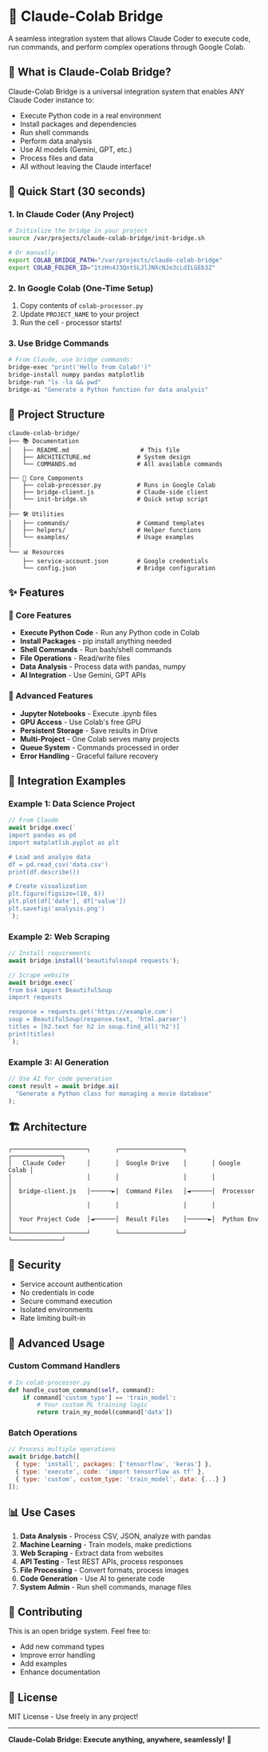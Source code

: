 # 🌉 Claude-Colab Bridge

A seamless integration system that allows Claude Coder to execute code, run commands, and perform complex operations through Google Colab.

## 🎯 What is Claude-Colab Bridge?

Claude-Colab Bridge is a universal integration system that enables ANY Claude Coder instance to:
- Execute Python code in a real environment
- Install packages and dependencies
- Run shell commands
- Perform data analysis
- Use AI models (Gemini, GPT, etc.)
- Process files and data
- All without leaving the Claude interface!

## 🚀 Quick Start (30 seconds)

### 1. In Claude Coder (Any Project)
```bash
# Initialize the bridge in your project
source /var/projects/claude-colab-bridge/init-bridge.sh

# Or manually:
export COLAB_BRIDGE_PATH="/var/projects/claude-colab-bridge"
export COLAB_FOLDER_ID="1tzHn4J3QntSLJlJNXcNJe3cLdILGEb3Z"
```

### 2. In Google Colab (One-Time Setup)
1. Copy contents of `colab-processor.py`
2. Update `PROJECT_NAME` to your project
3. Run the cell - processor starts!

### 3. Use Bridge Commands
```bash
# From Claude, use bridge commands:
bridge-exec "print('Hello from Colab!')"
bridge-install numpy pandas matplotlib
bridge-run "ls -la && pwd"
bridge-ai "Generate a Python function for data analysis"
```

## 📁 Project Structure

```
claude-colab-bridge/
├── 📚 Documentation
│   ├── README.md                    # This file
│   ├── ARCHITECTURE.md             # System design
│   └── COMMANDS.md                 # All available commands
│
├── 🤖 Core Components
│   ├── colab-processor.py          # Runs in Google Colab
│   ├── bridge-client.js            # Claude-side client
│   └── init-bridge.sh              # Quick setup script
│
├── 🛠️ Utilities
│   ├── commands/                   # Command templates
│   ├── helpers/                    # Helper functions
│   └── examples/                   # Usage examples
│
└── 📊 Resources
    ├── service-account.json        # Google credentials
    └── config.json                 # Bridge configuration
```

## ✨ Features

### 🔧 Core Features
- **Execute Python Code** - Run any Python code in Colab
- **Install Packages** - pip install anything needed
- **Shell Commands** - Run bash/shell commands
- **File Operations** - Read/write files
- **Data Analysis** - Process data with pandas, numpy
- **AI Integration** - Use Gemini, GPT APIs

### 🎨 Advanced Features
- **Jupyter Notebooks** - Execute .ipynb files
- **GPU Access** - Use Colab's free GPU
- **Persistent Storage** - Save results in Drive
- **Multi-Project** - One Colab serves many projects
- **Queue System** - Commands processed in order
- **Error Handling** - Graceful failure recovery

## 🔌 Integration Examples

### Example 1: Data Science Project
```javascript
// From Claude
await bridge.exec(`
import pandas as pd
import matplotlib.pyplot as plt

# Load and analyze data
df = pd.read_csv('data.csv')
print(df.describe())

# Create visualization
plt.figure(figsize=(10, 6))
plt.plot(df['date'], df['value'])
plt.savefig('analysis.png')
`);
```

### Example 2: Web Scraping
```javascript
// Install requirements
await bridge.install('beautifulsoup4 requests');

// Scrape website
await bridge.exec(`
from bs4 import BeautifulSoup
import requests

response = requests.get('https://example.com')
soup = BeautifulSoup(response.text, 'html.parser')
titles = [h2.text for h2 in soup.find_all('h2')]
print(titles)
`);
```

### Example 3: AI Generation
```javascript
// Use AI for code generation
const result = await bridge.ai(
  "Generate a Python class for managing a movie database"
);
```

## 🏗️ Architecture

```
┌─────────────────────┐       ┌──────────────────┐       ┌──────────────┐
│   Claude Coder      │       │  Google Drive    │       │ Google Colab │
│                     │       │                  │       │              │
│  bridge-client.js   │──────►│  Command Files   │◄──────│  Processor   │
│                     │       │                  │       │              │
│  Your Project Code  │◄──────│  Result Files    │──────►│  Python Env  │
└─────────────────────┘       └──────────────────┘       └──────────────┘
```

## 🔐 Security

- Service account authentication
- No credentials in code
- Secure command execution
- Isolated environments
- Rate limiting built-in

## 🚀 Advanced Usage

### Custom Command Handlers
```python
# In colab-processor.py
def handle_custom_command(self, command):
    if command['custom_type'] == 'train_model':
        # Your custom ML training logic
        return train_my_model(command['data'])
```

### Batch Operations
```javascript
// Process multiple operations
await bridge.batch([
  { type: 'install', packages: ['tensorflow', 'keras'] },
  { type: 'execute', code: 'import tensorflow as tf' },
  { type: 'custom', custom_type: 'train_model', data: {...} }
]);
```

## 📊 Use Cases

1. **Data Analysis** - Process CSV, JSON, analyze with pandas
2. **Machine Learning** - Train models, make predictions
3. **Web Scraping** - Extract data from websites
4. **API Testing** - Test REST APIs, process responses
5. **File Processing** - Convert formats, process images
6. **Code Generation** - Use AI to generate code
7. **System Admin** - Run shell commands, manage files

## 🤝 Contributing

This is an open bridge system. Feel free to:
- Add new command types
- Improve error handling
- Add examples
- Enhance documentation

## 📝 License

MIT License - Use freely in any project!

---

**Claude-Colab Bridge: Execute anything, anywhere, seamlessly!** 🌉